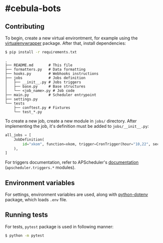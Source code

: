 # #cebula-bots

## Contributing

To begin, create a new virtual environtment, for example using the [virtualenvwrapper](https://virtualenvwrapper.readthedocs.io/en/latest/install.html) package. After that, install dependencies:

```bash
$ pip install -r requirements.txt
```

```
.
├── README.md       # This file
├── formatters.py   # Data formatting
├── hooks.py        # Webhooks instructions
├── jobs            # Jobs definition
│   ├── __init__.py # Jobs triggers
│   ├── base.py     # Base structures
│   └── <job_name>.py # Job code
├── main.py         # Scheduler entrypoint
├── settings.py
└── tests
    ├── conftest.py # Fixtures
    └── test_*.py

```

To create a new job, create a new module in `jobs/` directory. After implementing the job, it's definition must be added to `jobs/__init__.py`:

```python
all_jobs = [
    JobDefinition(
        id="xkom", function=xkom, trigger=CronTrigger(hour="10,22", second="10")
    ),
]
```

For triggers documentation, refer to APScheduler's [documentation](https://apscheduler.readthedocs.io/en/latest/py-modindex.html) (`apscheduler.triggers.*` modules).

## Environment variables

For settings, environment variables are used, along with [python-dotenv](https://github.com/theskumar/python-dotenv) package, which loads `.env` file.

## Running tests

For tests, `pytest` package is used in following manner:

```bash
$ python -m pytest
```